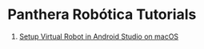 # Panthera Robótica Tutorials
1. [Setup Virtual Robot in Android Studio on macOS](virtualrobot-androidstudio-mac/virtualrobot-androidstudio-mac.md)
